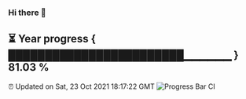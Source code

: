 ### Hi there 👋
⏳ Year progress { ████████████████████████▁▁▁▁▁▁ } 81.03 %
---
⏰ Updated on Sat, 23 Oct 2021 18:17:22 GMT
![Progress Bar CI](https://github.com/liununu/liununu/workflows/Progress%20Bar%20CI/badge.svg)
